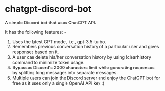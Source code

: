 # chatgpt-discord-bot
A simple Discord bot that uses ChatGPT API.

It has the following features: -

  1) Uses the latest GPT model, i.e., gpt-3.5-turbo.
  2) Remembers previous conversation history of a particular user and gives responses based on it.
  3) A user can delete his/her conversation history by using !clearhistory command to minimize token usage.
  4) Bypasses Discord's 2000 characters limit while generating responses by splitting long messages into separate messages.
  5) Multiple users can join the Discord server and enjoy the ChatGPT bot for free as it uses only a single OpenAI API key :)
